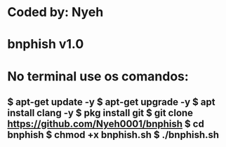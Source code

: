 # Coded by: Nyeh
# bnphish v1.0
# No terminal use os comandos:

$ apt-get update -y
$ apt-get upgrade -y
$ apt install clang -y
$ pkg install git
$ git clone https://github.com/Nyeh0001/bnphish
$ cd bnphish
$ chmod +x bnphish.sh
$ ./bnphish.sh
-----------------------------------------------------
